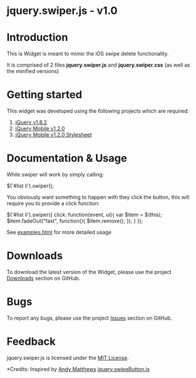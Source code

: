 jquery.swiper.js - v1.0
================================

# Introduction

This is Widget is meant to mimic the iOS swipe delete functionality.

It is comprised of 2 files **jquery.swiper.js** and **jquery.swiper.css** (as well as the minified versions)

# Getting started

This widget was developed using the following projects which are required:

1. [jQuery v1.8.2](http://code.jquery.com/jquery-1.8.2.min.js)
2. [jQuery Mobile v1.2.0](http://code.jquery.com/mobile/1.2.0/jquery.mobile-1.2.0.min.js)
3. [jQuery Mobile v1.2.0 Stylesheet](http://code.jquery.com/mobile/1.2.0/jquery.mobile-1.2.0.min.css)

# Documentation & Usage

While swiper will work by simply calling:

$('#list li').swiper();

You obviously want something to happen with they click the button, this will require you to provide a click function:

$('#list li').swiper({
 click: function(event, ui){
  var $item = $(this);
  $item.fadeOut("fast", function(){
   $item.remove();
  });
 }
});

See [examples.html](https://github.com/bentonam/jquery.mobile.swiper/blob/master/examples.html) for more detailed usage

# Downloads

To download the latest version of the Widget, please use the project [Downloads](https://github.com/bentonam/jquery.mobile.swiper/downloads) section on GitHub.

# Bugs

To report any bugs, please use the project [Issues](https://github.com/bentonam/jquery.mobile.swiper/issues) section on GitHub.

# Feedback

jquery.swiper.js is licensed under the [MIT License](https://github.com/bentonam/jquery.mobile.swiper/blob/master/LICENSE-MIT).

*Credits: Inspired by [Andy Matthews](http://andymatthews.net) [jquery.swipeButton.js](https://github.com/commadelimited/jquery.swipeButton.js)
